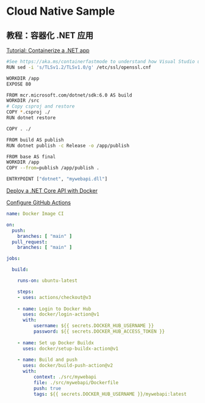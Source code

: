 # Cloud Native Sample

## 教程：容器化 .NET 应用

[Tutorial: Containerize a .NET app](https://docs.microsoft.com/en-us/dotnet/core/docker/build-container?tabs=windows)

```bash
#See https://aka.ms/containerfastmode to understand how Visual Studio uses this Dockerfile to FROM  mcr.microsoft.com/dotnet/aspnet:6.0 AS base
RUN sed -i 's/TLSv1.2/TLSv1.0/g' /etc/ssl/openssl.cnf

WORKDIR /app
EXPOSE 80

FROM mcr.microsoft.com/dotnet/sdk:6.0 AS build
WORKDIR /src
# Copy csproj and restore
COPY *.csproj ./
RUN dotnet restore

COPY . ./

FROM build AS publish
RUN dotnet publish -c Release -o /app/publish

FROM base AS final
WORKDIR /app
COPY --from=publish /app/publish .

ENTRYPOINT ["dotnet", "mywebapi.dll"]
```

[Deploy a .NET Core API with Docker](https://dotnetplaybook.com/deploy-a-net-core-api-with-docker/)

[Configure GitHub Actions](https://docs.docker.com/ci-cd/github-actions/)

```yaml
name: Docker Image CI

on:
  push:
    branches: [ "main" ]
  pull_request:
    branches: [ "main" ]

jobs:

  build:

    runs-on: ubuntu-latest

    steps:
    - uses: actions/checkout@v3
    
    - name: Login to Docker Hub
      uses: docker/login-action@v1
      with:
          username: ${{ secrets.DOCKER_HUB_USERNAME }}
          password: ${{ secrets.DOCKER_HUB_ACCESS_TOKEN }}
    
    - name: Set up Docker Buildx
      uses: docker/setup-buildx-action@v1
    
    - name: Build and push
      uses: docker/build-push-action@v2
      with:
          context: ./src/mywebapi 
          file: ./src/mywebapi/Dockerfile
          push: true
          tags: ${{ secrets.DOCKER_HUB_USERNAME }}/mywebapi:latest
   
```